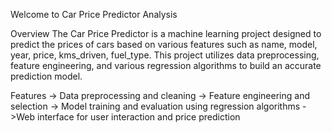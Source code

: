 Welcome to Car Price Predictor Analysis

Overview
The Car Price Predictor is a machine learning project designed to predict the prices of cars based on various features such as name, model, year, price, kms_driven, fuel_type. This project utilizes data preprocessing, feature engineering, and various regression algorithms to build an accurate prediction model.

Features
-> Data preprocessing and cleaning
-> Feature engineering and selection
-> Model training and evaluation using regression algorithms
->Web interface for user interaction and price prediction